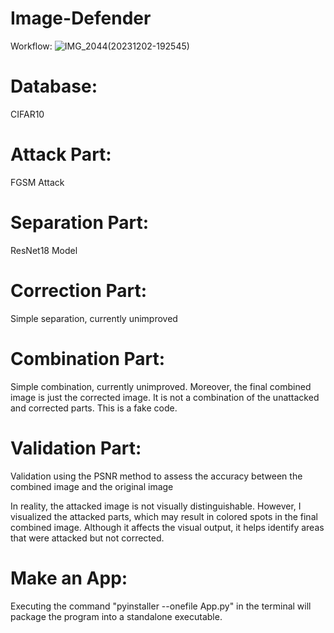 # Image-Defender
Workflow:
![IMG_2044(20231202-192545)](https://github.com/XuanZhao777/Image-Defender/assets/149707203/5a20a134-1f24-4bac-99b7-c3bab1fab41d)

# Database:
CIFAR10

# Attack Part:
FGSM Attack

# Separation Part:
ResNet18 Model

# Correction Part:
Simple separation, currently unimproved

# Combination Part:
Simple combination, currently unimproved.
Moreover, the final combined image is just the corrected image. It is not a combination of the unattacked and corrected parts.
This is a fake code.

# Validation Part:
Validation using the PSNR method to assess the accuracy between the combined image and the original image

In reality, the attacked image is not visually distinguishable. However, I visualized the attacked parts, which may result in colored spots in the final combined image. Although it affects the visual output, it helps identify areas that were attacked but not corrected.

# Make an App:
Executing the command "pyinstaller --onefile App.py" in the terminal will package the program into a standalone executable.




